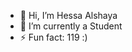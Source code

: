 - 👋 Hi, I’m Hessa Alshaya
- 🌱 I’m currently a Student
- ⚡ Fun fact: 119 :)

<!---
hkTamimi/hkTamimi is a ✨ special ✨ repository because its `README.md` (this file) appears on your GitHub profile.
You can click the Preview link to take a look at your changes.
--->
